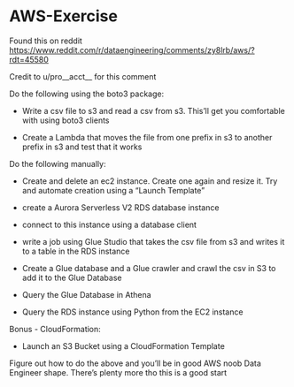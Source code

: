 # AWS-Exercise

Found this on reddit https://www.reddit.com/r/dataengineering/comments/zy8lrb/aws/?rdt=45580

Credit to u/pro__acct__ for this comment

Do the following using the boto3 package:

   - Write a csv file to s3 and read a csv from s3. This’ll get you comfortable with using boto3 clients
   
   - Create a Lambda that moves the file from one prefix in s3 to another prefix in s3 and test that it works

Do the following manually:

   - Create and delete an ec2 instance. Create one again and resize it. Try and automate creation using a “Launch Template”
   
   - create a Aurora Serverless V2 RDS database instance

   - connect to this instance using a database client
   
   - write a job using Glue Studio that takes the csv file from s3 and writes it to a table in the RDS instance
   
   - Create a Glue database and a Glue crawler and crawl the csv in S3 to add it to the Glue Database
   
   - Query the Glue Database in Athena
   
   - Query the RDS instance using Python from the EC2 instance
   
   Bonus - CloudFormation:
   
   - Launch an S3 Bucket using a CloudFormation Template
   
Figure out how to do the above and you’ll be in good AWS noob Data Engineer shape. There’s plenty more tho this is a good start
